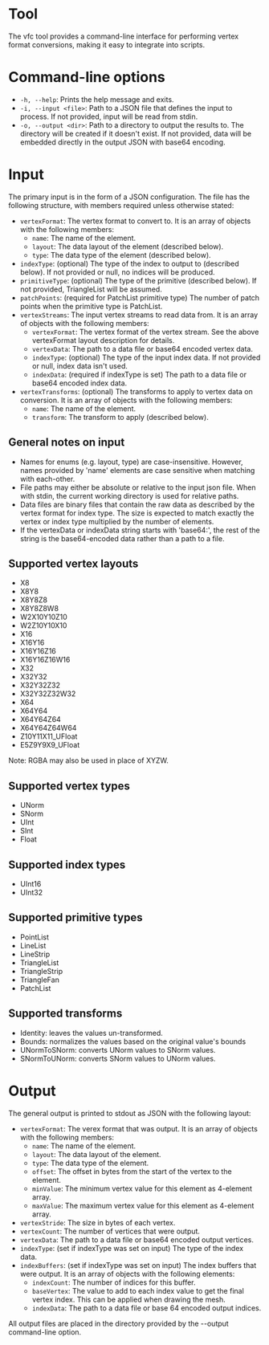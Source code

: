 # Tool

The vfc tool provides a command-line interface for performing vertex format conversions, making it easy to integrate into scripts.

# Command-line options
- `-h, --help`: Prints the help message and exits.
- `-i, --input <file>`: Path to a JSON file that defines the input to process. If not provided, input will be read from stdin.
- `-o, --output <dir>`: Path to a directory to output the results to. The directory will be created if it doesn't exist. If not provided, data will be embedded directly in the output JSON with base64 encoding.

# Input

The primary input is in the form of a JSON configuration. The file has the following structure, with members required unless otherwise stated:

- `vertexFormat`: The vertex format to convert to. It is an array of objects with the following members:
	- `name`: The name of the element.
	- `layout`: The data layout of the element (described below).
	- `type`: The data type of the element (described below).
- `indexType`: (optional) The type of the index to output to (described below). If not provided or null, no indices will be produced.
- `primitiveType`: (optional) The type of the primitive (described below). If not provided, TriangleList will be assumed.
- `patchPoints`: (required for PatchList primitive type) The number of patch points when the primitive type is PatchList.
- `vertexStreams`: The input vertex streams to read data from. It is an array of objects with the following members:
	- `vertexFormat`: The vertex format of the vertex stream. See the above vertexFormat layout description for details.
	- `vertexData`: The path to a data file or base64 encoded vertex data.
	- `indexType`: (optional) The type of the input index data. If not provided or null, index data isn't used.
	- `indexData`: (required if indexType is set) The path to a data file or base64 encoded index data.
- `vertexTransforms`: (optional) The transforms to apply to vertex data on conversion. It is an array of objects with the following members:
	- `name`: The name of the element.
	- `transform`: The transform to apply (described below).

## General notes on input

- Names for enums (e.g. layout, type) are case-insensitive. However, names provided by 'name' elements are case sensitive when matching with each-other.
- File paths may either be absolute or relative to the input json file. When with stdin, the current working directory is used for relative paths.
- Data files are binary files that contain the raw data as described by the vertex format for index type. The size is expected to match exactly the vertex or index type multiplied by the number of elements.
- If the vertexData or indexData string starts with 'base64:', the rest of the string is the base64-encoded data rather than a path to a file.

## Supported vertex layouts

- X8
- X8Y8
- X8Y8Z8
- X8Y8Z8W8
- W2X10Y10Z10
- W2Z10Y10X10
- X16
- X16Y16
- X16Y16Z16
- X16Y16Z16W16
- X32
- X32Y32
- X32Y32Z32
- X32Y32Z32W32
- X64
- X64Y64
- X64Y64Z64
- X64Y64Z64W64
- Z10Y11X11_UFloat
- E5Z9Y9X9_UFloat

Note: RGBA may also be used in place of XYZW.

## Supported vertex types

- UNorm
- SNorm
- UInt
- SInt
- Float

## Supported index types

- UInt16
- UInt32

## Supported primitive types

- PointList
- LineList
- LineStrip
- TriangleList
- TriangleStrip
- TriangleFan
- PatchList

## Supported transforms

- Identity: leaves the values un-transformed.
- Bounds: normalizes the values based on the original value's bounds
- UNormToSNorm: converts UNorm values to SNorm values.
- SNormToUNorm: converts SNorm values to UNorm values.

# Output

The general output is printed to stdout as JSON with the following layout:

- `vertexFormat`: The verex format that was output. It is an array of objects with the following members:
	- `name`: The name of the element.
	- `layout`: The data layout of the element.
	- `type`: The data type of the element.
	- `offset`: The offset in bytes from the start of the vertex to the element.
	- `minValue`: The minimum vertex value for this element as 4-element array.
	- `maxValue`: The maximum vertex value for this element as 4-element array.
- `vertexStride`: The size in bytes of each vertex.
- `vertexCount`: The number of vertices that were output.
- `vertexData`: The path to a data file or base64 encoded output vertices.
- `indexType`: (set if indexType was set on input) The type of the index data.
- `indexBuffers`: (set if indexType was set on input) The index buffers that were output. It is an array of objects with the following elements:
	- `indexCount`: The number of indices for this buffer.
	- `baseVertex`: The value to add to each index value to get the final vertex index. This can be applied when drawing the mesh.
	- `indexData`: The path to a data file or base 64 encoded output indices.

All output files are placed in the directory provided by the --output command-line option.
